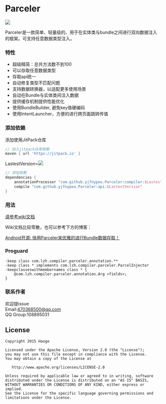 # Parceler  
<a href="http://www.methodscount.com/?lib=com.github.yjfnypeu.Parceler%3Aapi%3A1.2"><img src="https://img.shields.io/badge/Methods and size-core: 158 | deps: 24 | 17 KB-e91e63.svg"/></a>

Parceler是一款简单、轻量级的、用于在实体类与bundle之间进行双向数据注入的框架。可支持任意数据类型注入。

### 特性

- 超级精简：总共方法数不到100
- 可以存取任意数据类型
- 存取api统一
- 自动修复类型不匹配问题
- 支持数据转换器，以适配更多使用场景
- 自动在Bundle与实体类间注入数据
- 提供缓存机制提供性能优化
- 使用BundleBuilder, 避免key值硬编码
- 使用IntentLauncher，方便的进行跨页面跳转传值

### 添加依赖

添加使用JitPack仓库

```Groovy
// 加入jitpack仓库依赖
maven { url 'https://jitpack.io' }
```

LastestVersion=[![](https://jitpack.io/v/yjfnypeu/Parceler.svg)](https://jitpack.io/#yjfnypeu/Parceler)


```Groovy
// 添加依赖
dependencies {
    annotationProcessor "com.github.yjfnypeu.Parceler:compiler:$LastestVersion"
    compile "com.github.yjfnypeu.Parceler:api:$LastestVersion"
}
```

### 用法

[请参考wiki文档](https://github.com/yjfnypeu/Parceler/wiki)

Wiki文档比较零散，也可以参考下方的博客：

[Android开源: 快用Parceler来优雅的进行Bundle数据存取！](https://juejin.im/post/5a30c2056fb9a045055e1e2d)

### Proguard
```Proguard
-keep class com.lzh.compiler.parceler.annotation.**
-keep class * implements com.lzh.compiler.parceler.ParcelInjector
-keepclasseswithmembernames class * {
    @com.lzh.compiler.parceler.annotation.Arg <fields>;
}
```

### 联系作者

欢迎提issue<br>
Email:470368500@qq.com<br>
QQ Group:108895031

## License
```
Copyright 2015 Haoge

Licensed under the Apache License, Version 2.0 (the "License");
you may not use this file except in compliance with the License.
You may obtain a copy of the License at

   http://www.apache.org/licenses/LICENSE-2.0

Unless required by applicable law or agreed to in writing, software
distributed under the License is distributed on an "AS IS" BASIS,
WITHOUT WARRANTIES OR CONDITIONS OF ANY KIND, either express or implied.
See the License for the specific language governing permissions and
limitations under the License.
```



